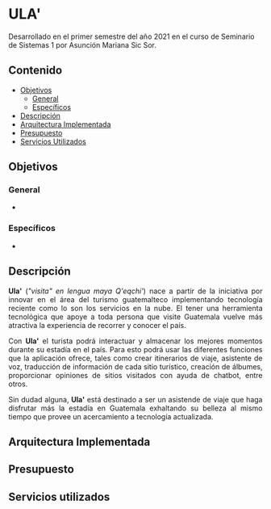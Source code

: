 # ULA'
Desarrollado en el primer semestre del año 2021 en el curso de Seminario de Sistemas 1 por Asunción Mariana Sic Sor.

Contenido 
---
* [Objetivos](#objetivos)
    * [General](#general)
    * [Específicos](#específicos)
* [Descripción](#descripción)
* [Arquitectura Implementada](#arquitectura-implementada)
* [Presupuesto](#presupuesto)
* [Servicios Utilizados](#servicios-utilizados)

## Objetivos
### General
* 

### Específicos
* 

## Descripción
<p style="text-align:justify;">
<b>Ula'</b> (<em>"visita" en lengua maya Q'eqchi'</em>) nace a partir de la iniciativa por innovar en el área del turismo guatemalteco implementando tecnología reciente como lo son los servicios en la nube. El tener una herramienta tecnológica que apoye a toda persona que visite Guatemala vuelve más atractiva la experiencia de recorrer y conocer el país. </p>

<p style="text-align:justify;">
Con <b>Ula'</b> el turista podrá interactuar y almacenar los mejores momentos durante su estadía en el país. Para esto podrá usar las diferentes funciones que la aplicación ofrece, tales como crear itinerarios de viaje, asistente de voz, traducción de información de cada sitio turístico, creación de álbumes, proporcionar opiniones de sitios visitados con ayuda de chatbot, entre otros. </p>

<p style="text-align:justify;">
Sin dudad alguna, <b>Ula'</b> está destinado a ser un asistende de viaje que haga disfrutar más la estadía en Guatemala exhaltando su belleza al mismo tiempo que provee un acercamiento a tecnología actualizada. 
</p>

## Arquitectura Implementada
## Presupuesto
## Servicios utilizados